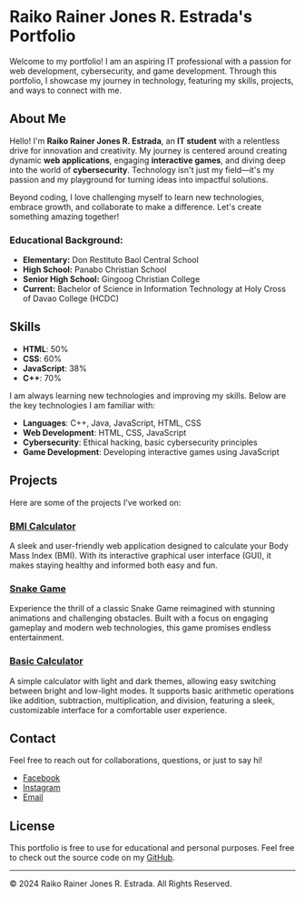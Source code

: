 # Raiko Rainer Jones R. Estrada's Portfolio

Welcome to my portfolio! I am an aspiring IT professional with a passion for web development, cybersecurity, and game development. Through this portfolio, I showcase my journey in technology, featuring my skills, projects, and ways to connect with me.

## About Me

Hello! I'm **Raiko Rainer Jones R. Estrada**, an **IT student** with a relentless drive for innovation and creativity. My journey is centered around creating dynamic **web applications**, engaging **interactive games**, and diving deep into the world of **cybersecurity**. Technology isn't just my field—it's my passion and my playground for turning ideas into impactful solutions.

Beyond coding, I love challenging myself to learn new technologies, embrace growth, and collaborate to make a difference. Let's create something amazing together!

### Educational Background:
- **Elementary:** Don Restituto Baol Central School
- **High School:** Panabo Christian School
- **Senior High School:** Gingoog Christian College
- **Current:** Bachelor of Science in Information Technology at Holy Cross of Davao College (HCDC)

## Skills

- **HTML**: 50%
- **CSS**: 60%
- **JavaScript**: 38%
- **C++**: 70%

I am always learning new technologies and improving my skills. Below are the key technologies I am familiar with:

- **Languages**: C++, Java, JavaScript, HTML, CSS
- **Web Development**: HTML, CSS, JavaScript
- **Cybersecurity**: Ethical hacking, basic cybersecurity principles
- **Game Development**: Developing interactive games using JavaScript

## Projects

Here are some of the projects I've worked on:

### [BMI Calculator](https://reezi-bops.github.io/bmi-raiko/)
A sleek and user-friendly web application designed to calculate your Body Mass Index (BMI). With its interactive graphical user interface (GUI), it makes staying healthy and informed both easy and fun.

### [Snake Game](https://raiko143.github.io/snakey-raiko/)
Experience the thrill of a classic Snake Game reimagined with stunning animations and challenging obstacles. Built with a focus on engaging gameplay and modern web technologies, this game promises endless entertainment.

### [Basic Calculator](https://reezi-bops.github.io/Basic-Calculator/)
A simple calculator with light and dark themes, allowing easy switching between bright and low-light modes. It supports basic arithmetic operations like addition, subtraction, multiplication, and division, featuring a sleek, customizable interface for a comfortable user experience.

## Contact

Feel free to reach out for collaborations, questions, or just to say hi!

- [Facebook](https://www.facebook.com/raiko.rebucas)
- [Instagram](https://www.instagram.com/rrj.aeiuo/)
- [Email](mailto:raikorainerjones.estrada@hcdc.edu.ph)

## License

This portfolio is free to use for educational and personal purposes. Feel free to check out the source code on my [GitHub](https://github.com/reezi-bops).

---

&copy; 2024 Raiko Rainer Jones R. Estrada. All Rights Reserved.
